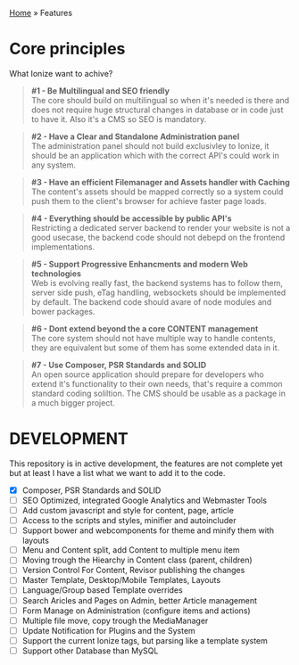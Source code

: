 [Home](../sitemap.md) » Features

# Core principles

What Ionize want to achive?

> **#1 - Be Multilingual and SEO friendly**  
  The core should build  on multilingual  so when it's needed is there and does
  not require  huge structural  changes in database or in code just to have it.
  Also it's a CMS so SEO is mandatory.

> **#2 - Have a Clear and Standalone Administration panel**  
  The administration panel should not build exclusivley to Ionize, it should be
  an application which with the correct API's could work in any system.

> **#3 - Have an efficient Filemanager and Assets handler with Caching**  
  The content's assets should be  mapped correctly  so a system could push them
  to the client's browser for achieve faster page loads.

> **#4 - Everything should be accessible by public API's**  
  Restricting a dedicated  server backend to  render your website is not a good
  usecase, the backend code should  not debepd on the frontend implementations.

> **#5 - Support Progressive Enhancments and modern Web technologies**  
  Web is evolving  really fast, the  backend systems has to follow them, server
  side push, eTag handling,  websockets should  be implemented  by default. The
  backend code should avare of node modules and bower packages.

> **#6 - Dont extend beyond the a core CONTENT management**  
  The core system should not have  multiple  way to  handle  contents, they are
  equivalent but some of them has some extended data in it.

> **#7 - Use Composer, PSR Standards and SOLID**  
  An open source  application should  prepare for  developers  who  extend it's
  functionality to  their own needs,  that's  require a  common standard coding
  soliltion. The CMS should be usable as a package in a much bigger project.

# DEVELOPMENT

This repository is  in active  development,  the features are  not complete yet
but at least I have a list what we want to add it to the code.

- [x] Composer, PSR Standards and SOLID
- [ ] SEO Optimized, integrated Google Analytics and Webmaster Tools
- [ ] Add custom javascript and style for content, page, article
- [ ] Access to the scripts and styles, minifier and autoincluder
- [ ] Support bower and webcomponents for theme and minify them with layouts
- [ ] Menu and Content split, add Content to multiple menu item
- [ ] Moving trough the Hiearchy in Content class (parent, children)
- [ ] Version Control For Content, Revisor publishing the changes
- [ ] Master Template, Desktop/Mobile Templates, Layouts
- [ ] Language/Group based Template overrides
- [ ] Search Aricles and Pages on Admin, better Article management
- [ ] Form Manage on Administration (configure items and actions)
- [ ] Multiple file move, copy trough the MediaManager
- [ ] Update Notification for Plugins and the System
- [ ] Support the current Ionize tags, but parsing like a template system
- [ ] Support other Database than MySQL
